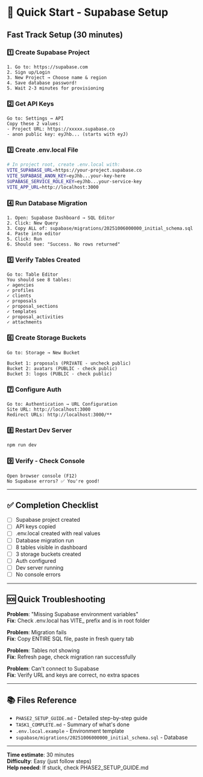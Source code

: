 # 🚀 Quick Start - Supabase Setup

## Fast Track Setup (30 minutes)

### 1️⃣ Create Supabase Project
```
1. Go to: https://supabase.com
2. Sign up/Login
3. New Project → Choose name & region
4. Save database password!
5. Wait 2-3 minutes for provisioning
```

### 2️⃣ Get API Keys
```
Go to: Settings → API
Copy these 2 values:
- Project URL: https://xxxxx.supabase.co
- anon public key: eyJhb... (starts with eyJ)
```

### 3️⃣ Create .env.local File
```bash
# In project root, create .env.local with:
VITE_SUPABASE_URL=https://your-project.supabase.co
VITE_SUPABASE_ANON_KEY=eyJhb...your-key-here
SUPABASE_SERVICE_ROLE_KEY=eyJhb...your-service-key
VITE_APP_URL=http://localhost:3000
```

### 4️⃣ Run Database Migration
```
1. Open: Supabase Dashboard → SQL Editor
2. Click: New Query
3. Copy ALL of: supabase/migrations/20251006000000_initial_schema.sql
4. Paste into editor
5. Click: Run
6. Should see: "Success. No rows returned"
```

### 5️⃣ Verify Tables Created
```
Go to: Table Editor
You should see 8 tables:
✓ agencies
✓ profiles  
✓ clients
✓ proposals
✓ proposal_sections
✓ templates
✓ proposal_activities
✓ attachments
```

### 6️⃣ Create Storage Buckets
```
Go to: Storage → New Bucket

Bucket 1: proposals (PRIVATE - uncheck public)
Bucket 2: avatars (PUBLIC - check public)
Bucket 3: logos (PUBLIC - check public)
```

### 7️⃣ Configure Auth
```
Go to: Authentication → URL Configuration
Site URL: http://localhost:3000
Redirect URLs: http://localhost:3000/**
```

### 8️⃣ Restart Dev Server
```bash
npm run dev
```

### 9️⃣ Verify - Check Console
```
Open browser console (F12)
No Supabase errors? ✅ You're good!
```

---

## ✅ Completion Checklist

- [ ] Supabase project created
- [ ] API keys copied
- [ ] .env.local created with real values
- [ ] Database migration run
- [ ] 8 tables visible in dashboard
- [ ] 3 storage buckets created
- [ ] Auth configured
- [ ] Dev server running
- [ ] No console errors

---

## 🆘 Quick Troubleshooting

**Problem**: "Missing Supabase environment variables"  
**Fix**: Check .env.local has VITE_ prefix and is in root folder

**Problem**: Migration fails  
**Fix**: Copy ENTIRE SQL file, paste in fresh query tab

**Problem**: Tables not showing  
**Fix**: Refresh page, check migration ran successfully

**Problem**: Can't connect to Supabase  
**Fix**: Verify URL and keys are correct, no extra spaces

---

## 📚 Files Reference

- `PHASE2_SETUP_GUIDE.md` - Detailed step-by-step guide
- `TASK1_COMPLETE.md` - Summary of what's done
- `.env.local.example` - Environment template
- `supabase/migrations/20251006000000_initial_schema.sql` - Database

---

**Time estimate**: 30 minutes  
**Difficulty**: Easy (just follow steps)  
**Help needed**: If stuck, check PHASE2_SETUP_GUIDE.md
